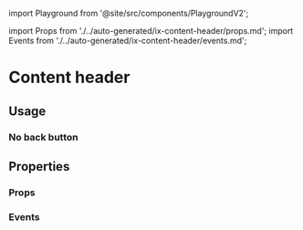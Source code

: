 import Playground from '@site/src/components/PlaygroundV2';

import Props from './../auto-generated/ix-content-header/props.md';
import Events from './../auto-generated/ix-content-header/events.md';

# Content header

## Usage

<Playground
name="content-header"
examplesByName>
</Playground>

### No back button

<Playground
name="content-header-no-back"
examplesByName>
</Playground>

## Properties

### Props

<Props />

### Events

<Events />
